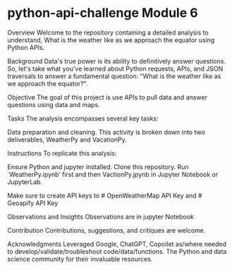 # python-api-challenge Module 6
Overview
Welcome to the repository containing a detailed analysis to understand, What is the weather like as we approach the equator using Python APIs.

Background
Data's true power is its ability to definitively answer questions. So, let's take what you've learned about Python requests, APIs, and JSON traversals to answer a fundamental question: "What is the weather like as we approach the equator?".

Objective
The goal of this project is use APIs to pull data and answer questions using data and maps.

Tasks
The analysis encompasses several key tasks:

Data preparation and cleaning.
This activity is broken down into two deliverables, WeatherPy and VacationPy.


Instructions
To replicate this analysis:

Ensure Python and jupyter installed.
Clone this repository.
Run `WeatherPy.ipynb’ first and then VactionPy.jpynb in Jupyter Notebook or JupyterLab.

Make sure to create API keys to # OpenWeatherMap API Key and # Geoapify API Key


Observations and Insights
Observations are in jupyter Notebook

Contribution
Contributions, suggestions, and critiques are welcome.

Acknowledgments
Leveraged Google, ChatGPT, Copoilet as/where needed to develop/validate/troubleshoot code/data/functions.
The Python and data science community for their invaluable resources.
